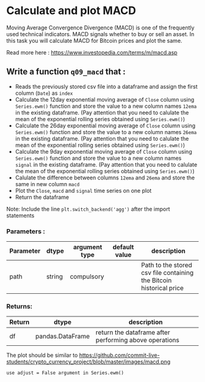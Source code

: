 # Calculate and plot MACD

Moving Average Convergence Divergence (MACD) is one of the frequently used technical indicators. MACD signals whether to buy or sell an asset. In this task you will calculate MACD for Bitcoin prices and plot the same.

Read more here : https://www.investopedia.com/terms/m/macd.asp

## Write a function `q09_macd` that :
- Reads the previously stored csv file into a dataframe and assign the first column (`Date`) as `index`
- Calculate the 12day exponential moving average of `Close` column using `Series.ewm()` function and store the value to a new column names `12ema` in the existing dataframe. (Pay attention that you need to calulate the mean of the exponential rolling series obtained using `Series.ewm()`)
- Calculate the 26day exponential moving average of `Close` column using `Series.ewm()` function and store the value to a new column names `26ema` in the existing dataframe. (Pay attention that you need to calulate the mean of the exponential rolling series obtained using `Series.ewm()`)
- Calculate the 9day exponential moving average of `Close` column using `Series.ewm()` function and store the value to a new column names `signal` in the existing dataframe. (Pay attention that you need to calulate the mean of the exponential rolling series obtained using `Series.ewm()`)
- Calulate the difference between columns `12ema` and `26ema` and store the same in new column `macd`
- Plot the `Close`, `macd` and `signal` time series on one plot
- Return the dataframe

Note: Include the line `plt.switch_backend('agg')` after the import statements

### Parameters :
| Parameter | dtype | argument type | default value | description |
| --- | --- | --- | --- | --- |
| path | string | compulsory |  | Path to the stored csv file containing the Bitcoin historical price|

### Returns:
| Return | dtype | description |
| --- | --- | --- |
| df | pandas.DataFrame | return the dataframe after performing above operations|

The plot should be similar to https://github.com/commit-live-students/crypto_currency_project/blob/master/images/macd.png

`use adjust = False argument in Series.ewm()`
